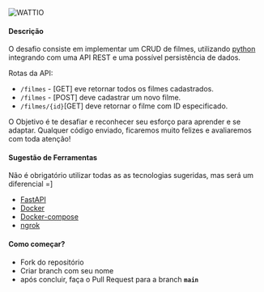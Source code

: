 ![WATTIO](http://wattio.com.br/web/image/1204-212f47c3/Logo%20Wattio.png)


#### Descrição

O desafio consiste em implementar um CRUD de filmes, utilizando [python](https://www.python.org/ "python") integrando com uma API REST e uma possível persistência de dados.

Rotas da API:

 - `/filmes` - [GET] eve retornar todos os filmes cadastrados.
 - `/filmes` - [POST] deve cadastrar um novo filme.
 - `/filmes/{id}`[GET] deve retornar o filme com ID especificado.

O Objetivo é te desafiar e reconhecer seu esforço para aprender e se adaptar. Qualquer código enviado, ficaremos muito felizes e avaliaremos com toda atenção!

#### Sugestão de Ferramentas 
Não é obrigatório utilizar todas as as tecnologias sugeridas, mas será um diferencial =]

- [FastAPI](https://fastapi.tiangolo.com/)
- [Docker](https://www.docker.com/)
- [Docker-compose](https://docs.docker.com/compose/install/)
- [ngrok](https://ngrok.com/)


#### Como começar?

- Fork do repositório
- Criar branch com seu nome
- após concluir, faça o Pull Request para a branch **```main```**

